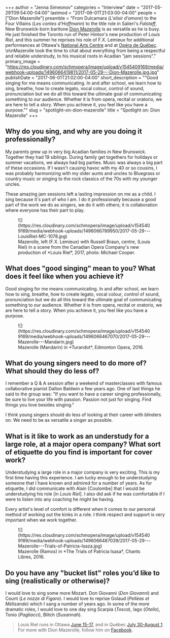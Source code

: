 +++
author = "Jenna Simeonov"
categories = "Interview"
date = "2017-05-29T09:54:00-04:00"
lastmod = "2017-06-01T21:03:00-04:00"
people = ["Dion Mazerolle"]
preamble = "From Dulcamara (*L'elisir d'amore*) to the Four Villains (*Les contes d'Hoffmann*) to the title role in Salieri's *Falstaff*, New Brunswick-born baritone [Dion Mazerolle](/scene/people/dion-mazerolle/) is as versatile as he is busy. He just finished the Toronto run of Peter Hinton's new production of *Louis Riel*, and this summer he reprises his role of F.X. Lemieux for additional performances at Ottawa's [National Arts Centre](https://nac-cna.ca/en/event/13660) and at [Opéra de Québec](http://festivaloperaquebec.com/en/louis-riel/). \n\nMazerolle took the time to chat about everything from being a respectful and reliable understudy, to his musical roots in Acadian \"jam sessions\"."
primary_image = "https://res.cloudinary.com/schmopera/image/upload/v1545409169/media/webhook-uploads/1496066419811/2017-05-29---Dion-Mazerolle.jpg.jpg"
publishDate = "2017-06-01T21:02:00-04:00"
short_description = "&quot;Good singing for me means communicating. In and after school, we learn how to sing, breathe, how to create legato, vocal colour, control of sound, pronunciation but we do all this toward the ultimate goal of communicating something to our audience. Whether it is from opera, recital or oratorio, we are here to tell a story. When you achieve it, you feel like you have a purpose.&quot;"
slug = "spotlight-on-dion-mazerolle"
title = "Spotlight on: Dion Mazerolle"
+++

## Why do you sing, and why are you doing it professionally?

My parents grew up in very big Acadian families in New Brunswick. Together they had 19 siblings. During family get togethers for holidays or summer vacations, we always had big parties. Music was always a big part of these occasions. If I wasn't causing havoc with my 40 or so cousins, I was probably harmonizing with my older aunts and uncles to Bluegrass or country music or singing to the rock classics of the 70s with my younger uncles. 

These amazing jam sessions left a lasting impression on me as a child. I sing because it's part of who I am. I do it professionally because a good part of the work we do as singers, we do it with others; it is collaboration where everyone has their part to play.

<figure data-type="image">
![](https://res.cloudinary.com/schmopera/image/upload/v1545409169/media/webhook-uploads/1496066789950/2017-05-29---LouisRiel-MC-1078.jpg)<figcaption>Mazerolle, left (F.X. Lemieux) with Russell Braun, centre, (Louis Riel) in a scene from the Canadian Opera Company's new production of *Louis Riel*, 2017, photo: Michael Cooper.</figcaption>
</figure>

## What does "good singing" mean to you? What does it feel like when you achieve it?

Good singing for me means communicating. In and after school, we learn how to sing, breathe, how to create legato, vocal colour, control of sound, pronunciation but we do all this toward the ultimate goal of communicating something to our audience. Whether it is from opera, recital or oratorio, we are here to tell a story. When you achieve it, you feel like you have a purpose.

<figure data-type="image">
![](https://res.cloudinary.com/schmopera/image/upload/v1545409169/media/webhook-uploads/1496066467070/2017-05-29---Mazerolle---Mandarin.jpg)
<figcaption>Mazerolle (Mandarin) in *Turandot*, Edmonton Opera, 2016.</figcaption>
</figure>

## What do young singers need to do more of? What should they do less of?

I remember a Q & A session after a weekend of masterclasses with famous collaborative pianist Dalton Baldwin a few years ago. One of last things he said to the group was: "If you want to have a career singing professionally, be sure to live your life with passion. Passion not just for singing. Find things you love besides singing."

I think young singers should do less of looking at their career with blinders on. We need to be as versatile a singer as possible.

## What is it like to work as an understudy for a large role, at a major opera company? What sort of etiquette do you find is important for cover work?

Understudying a large role in a major company is very exciting. This is my first time having this experience. I am lucky enough to be understudying someone that I have known and admired for a number of years. As for etiquette, I did communicate with Alain [Coulombe] that I would be understudying his role [in *Louis Riel*]. I also did ask if he was comfortable if I were to listen into any coaching he might be having. 

Every artist's level of comfort is different when it comes to our personal method of working out the kinks in a role. I think respect and support is very important when we work together.

<figure data-type="image">
![](https://res.cloudinary.com/schmopera/image/upload/v1545409169/media/webhook-uploads/1496066487039/2017-05-29---Mazerolle---Trials-of-Patricia-Isaza.jpg)<figcaption>Mazerolle (Ramos) in *The Trials of Patricia Isasa*, Chants Libres, 2016.</figcaption>
</figure>

## Do you have any "bucket list" roles you’d like to sing (realistically or otherwise)?

I would love to sing some more Mozart. Don Giovanni (*Don Giovanni*) and Count (*Le nozze di Figaro*). I would love to reprise Golaud (*Pelléas et Mélisande*) which I sang a number of years ago. In some of the more dramatic roles, I would love to one day sing Scarpia (*Tosca*), Iago (*Otello*), Tonio (*Pagliacci*), Blitch (*Susannah*).

>Louis Riel runs in Ottawa [June 15-17](https://nac-cna.ca/en/event/13660), and in Québec [July 30-August 1](http://festivaloperaquebec.com/en/louis-riel/). For more with Dion Mazerolle, follow him on [Facebook](https://www.facebook.com/DionMazerolleBaritone/).
